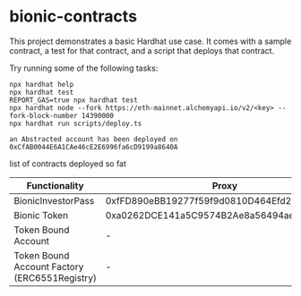 # bionic-contracts

This project demonstrates a basic Hardhat use case. It comes with a sample contract, a test for that contract, and a script that deploys that contract.

Try running some of the following tasks:

```shell
npx hardhat help
npx hardhat test
REPORT_GAS=true npx hardhat test
npx hardhat node --fork https://eth-mainnet.alchemyapi.io/v2/<key> --fork-block-number 14390000
npx hardhat run scripts/deploy.ts
```

```
an Abstracted account has been deployed on 0xCfAB0044E6A1CAe46cE2E6996fa6cD9199a8640A
```

list of contracts deployed so fat

| Functionality                                 | Proxy                                      | Implementaion                              | URL                                                                                    |
| --------------------------------------------- | ------------------------------------------ | ------------------------------------------ | -------------------------------------------------------------------------------------- |
| BionicInvestorPass                            | 0xfFD890eBB19277f59f9d0810D464Efd2775df08E | 0x26C1FC685E9A39D00A34e731CAf1BEBA71C4EE61 | https://mumbai.polygonscan.com/address/0x26C1FC685E9A39D00A34e731CAf1BEBA71C4EE61#code |
| Bionic Token                                  | 0xa0262DCE141a5C9574B2Ae8a56494aeFe7A28c8F | 0xcc25bbC5B66F5379eEdD804D7a2efa647B8a008F | https://mumbai.polygonscan.com/address/0xcc25bbC5B66F5379eEdD804D7a2efa647B8a008F#code |
| Token Bound Account                           | -                                          | 0x34278B198852CCCD6Bd535eb08E45620dcf9ca3b | https://mumbai.polygonscan.com/address/0x34278B198852CCCD6Bd535eb08E45620dcf9ca3b#code |
| Token Bound Account Factory (ERC6551Registry) | -                                          | 0x02101dfB77FDE026414827Fdc604ddAF224F0921 | https://mumbai.polygonscan.com/address/0x02101dfB77FDE026414827Fdc604ddAF224F0921#code |

<!-- |                   Solc version: 0.8.20                    |  Optimizer enabled: true  |  Runs: 1000  |  Block limit: 30000000 gas  │
|-----------|----------------------||-----------||---------------------- -->
